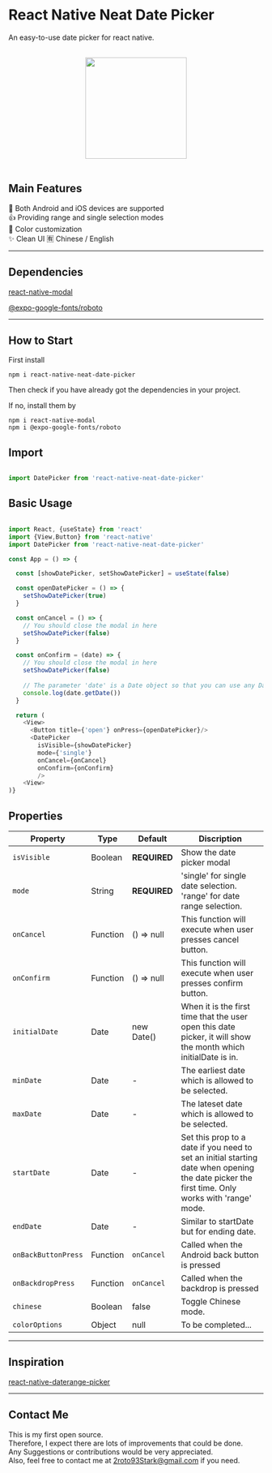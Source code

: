 # **React Native Neat Date Picker**

An easy-to-use date picker for react native.

<br>

<center><img src="https://i.imgur.com/dT3UH98.jpg?1" width="200"></center>

<br>

## **Main Features**

📲 Both Android and iOS devices are supported <br>
👍 Providing range and single selection modes <br>
🌈 Color customization<br>
✨ Clean UI
🈶 Chinese / English

<hr>

## **Dependencies**

[react-native-modal](https://github.com/react-native-modal/react-native-modal)

[@expo-google-fonts/roboto](https://docs.expo.io/guides/using-custom-fonts/)

<hr>

## **How to Start**

First install

```
npm i react-native-neat-date-picker
```

Then check if you have already got the dependencies in your project. 

If no, install them by

```
npm i react-native-modal
npm i @expo-google-fonts/roboto
```

## **Import**

```javascript

import DatePicker from 'react-native-neat-date-picker'

```

## **Basic Usage**

```javascript

import React, {useState} from 'react'
import {View,Button} from 'react-native'
import DatePicker from 'react-native-neat-date-picker'

const App = () => {

  const [showDatePicker, setShowDatePicker] = useState(false)

  const openDatePicker = () => {
    setShowDatePicker(true)
  }

  const onCancel = () => {
    // You should close the modal in here
    setShowDatePicker(false)
  }

  const onConfirm = (date) => {
    // You should close the modal in here
    setShowDatePicker(false)
    
    // The parameter 'date' is a Date object so that you can use any Date prototype method.
    console.log(date.getDate())
  }

  return (
    <View>
      <Button title={'open'} onPress={openDatePicker}/>
      <DatePicker
        isVisible={showDatePicker}
        mode={'single'}
        onCancel={onCancel}
        onConfirm={onConfirm}
        />
    <View>
)}

```

## **Properties**

|Property|Type|Default|Discription|
|---|---|---|---|
| `isVisible`         | Boolean  | **REQUIRED** | Show the date picker modal |
| `mode`              | String   | **REQUIRED** | 'single' for single date selection. 'range' for date range selection. |
| `onCancel`          | Function | () => null   | This function will execute when user presses cancel button. |
| `onConfirm`         | Function | () => null   | This function will execute when user presses confirm button. |
| `initialDate`       | Date     | new Date()   | When it is the first time that the user open this date picker, it will show the month which initialDate is in. |
| `minDate`           | Date     | -            | The earliest date which is allowed to be selected. |
| `maxDate`           | Date     | -            | The lateset date which is allowed to be selected. |
| `startDate`         | Date     | -            | Set this prop to a date if you need to set an initial starting date when opening the date picker the first time. Only works with 'range' mode. |
| `endDate`           | Date     | -            | Similar to startDate but for ending date. |
| `onBackButtonPress` | Function | `onCancel`   | Called when the Android back button is pressed |
| `onBackdropPress`   | Function | `onCancel`   | Called when the backdrop is pressed |
| `chinese`           | Boolean  | false        | Toggle Chinese mode. |
| `colorOptions`      | Object   | null         | To be completed... |


<hr>

## **Inspiration**

[react-native-daterange-picker](https://github.com/Naxulanth/react-native-daterange-picker)

<hr>

## **Contact Me**

This is my first open source.<br>
Therefore, I expect there are lots of improvements that could be done.<br>
Any Suggestions or contributions would be very appreciated. <br>
Also, feel free to contact me at 2roto93Stark@gmail.com if you need.<br>
